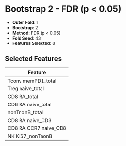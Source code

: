 # Bootstrap 2 - FDR (p < 0.05)

- **Outer Fold**: 1
- **Bootstrap**: 2
- **Method**: FDR (p < 0.05)
- **Fold Seed**: 43
- **Features Selected**: 8

## Selected Features

| Feature |
|---------|
| Tconv memPD1_total |
| Treg naive_total |
| CD8 RA_total |
| CD8 RA naive_total |
| nonTnonB_total |
| CD8 RA naive_CD3 |
| CD8 RA CCR7 naive_CD8 |
| NK Ki67_nonTnonB |
